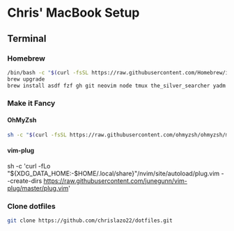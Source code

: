 # Chris' MacBook Setup

## Terminal

### Homebrew

```bash
/bin/bash -c "$(curl -fsSL https://raw.githubusercontent.com/Homebrew/install/HEAD/install.sh)"
brew upgrade
brew install asdf fzf gh git neovim node tmux the_silver_searcher yadm yarn zsh
```

### Make it Fancy
#### OhMyZsh
```bash
sh -c "$(curl -fsSL https://raw.githubusercontent.com/ohmyzsh/ohmyzsh/master/tools/install.sh)"
```

#### vim-plug
sh -c 'curl -fLo "${XDG_DATA_HOME:-$HOME/.local/share}"/nvim/site/autoload/plug.vim --create-dirs https://raw.githubusercontent.com/junegunn/vim-plug/master/plug.vim'

### Clone dotfiles
```bash
git clone https://github.com/chrislazo22/dotfiles.git
```

